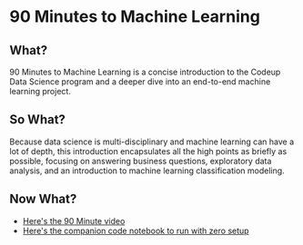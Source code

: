 # 90 Minutes to Machine Learning

## What?
90 Minutes to Machine Learning is a concise introduction to the Codeup Data Science program and a deeper dive into an end-to-end machine learning project.

## So What?
Because data science is multi-disciplinary and machine learning can have a lot of depth, this introduction encapsulates all the high points as briefly as possible, focusing on answering business questions, exploratory data analysis, and an introduction to machine learning classification modeling.

## Now What?
- [Here's the 90 Minute video](https://www.youtube.com/watch?v=VMx_3yM6G9s)
- [Here's the companion code notebook to run with zero setup](https://colab.research.google.com/github/ryanorsinger/90-minutes-to-machine-learning/blob/main/90_minutes_to_machine_learning.ipynb)
